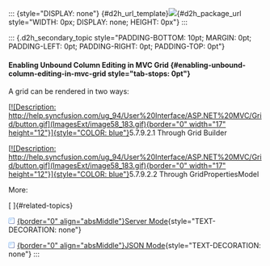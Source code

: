 ::: {style="DISPLAY: none"}
[](ms-xhelp:///?Id=d2h_url_template){#d2h_url_template}![](!package_url!){#d2h_package_url style="WIDTH: 0px; DISPLAY: none; HEIGHT: 0px"}
:::

::: {.d2h_secondary_topic style="PADDING-BOTTOM: 10pt; MARGIN: 0pt; PADDING-LEFT: 0pt; PADDING-RIGHT: 0pt; PADDING-TOP: 0pt"}
#### Enabling Unbound Column Editing in MVC Grid {#enabling-unbound-column-editing-in-mvc-grid style="tab-stops: 0pt"}

A grid can be rendered in two ways:

[[![Description: http://help.syncfusion.com/ug_94/User%20Interface/ASP.NET%20MVC/Grid/button.gif](ImagesExt/image58_183.gif){border="0" width="17" height="12"}]{style="COLOR: blue"}](http://help.syncfusion.com/ug_94/User%20Interface/ASP.NET%20MVC/Grid/Documents/57721throughgridbuil.htm)5.7.9.2.1 Through Grid Builder

[[![Description: http://help.syncfusion.com/ug_94/User%20Interface/ASP.NET%20MVC/Grid/button.gif](ImagesExt/image58_183.gif){border="0" width="17" height="12"}]{style="COLOR: blue"}](http://help.syncfusion.com/ug_94/User%20Interface/ASP.NET%20MVC/Grid/Documents/57722throughgridprop.htm)5.7.9.2.2 Through GridPropertiesModel

More:

[ ]{#related-topics}

[![](button.gif){border="0" align="absMiddle"}Server Mode](ms-xhelp:///?Id=e8243469-9014-47de-857e-8ac47d86b53b){style="TEXT-DECORATION: none"}

[![](button.gif){border="0" align="absMiddle"}JSON Mode](ms-xhelp:///?Id=cf81340b-e098-40d3-8462-85849aff678a){style="TEXT-DECORATION: none"}
:::
